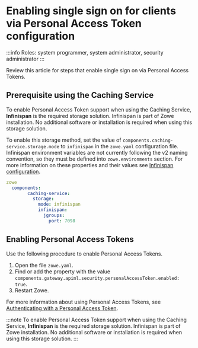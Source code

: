 # Enabling single sign on for clients via Personal Access Token configuration 


:::info Roles: system programmer, system administrator, security administrator
:::

Review this article for steps that enable single sign on via Personal Access Tokens. 

## Prerequisite using the Caching Service

To enable Personal Access Token support when using the Caching Service, **Infinispan** is the required storage solution. Infinispan is part of Zowe installation. No additional software or installation is required when using this storage solution.

To enable this storage method, set the value of `components.caching-service.storage.mode` to `infinispan` in the `zowe.yaml` configuration file. Infinispan environment variables are not currently following the v2 naming convention, so they must be defined into `zowe.environments` section.  For more information on these properties and their values see [Infinispan configuration](../../extend/extend-apiml/api-mediation-infinispan.md#infinispan-configuration).


  ``` yaml
  zowe
    components:
          caching-service:
            storage:
              mode: infinispan
              infinispan: 
                jgroups:
                  port: 7098
  ```

## Enabling Personal Access Tokens

Use the following procedure to enable Personal Access Tokens.

1. Open the file `zowe.yaml`.
2. Find or add the property with the value `components.gateway.apiml.security.personalAccessToken.enabled: true`.
3. Restart Zowe.

For more information about using Personal Access Tokens, see [Authenticating with a Personal Access Token](./authenticating-with-personal-access-token.md).

:::note
To enable Personal Access Token support when using the Caching Service, **Infinispan** is the required storage solution. Infinispan is part of Zowe installation. No additional software or installation is required when using this storage solution.
:::